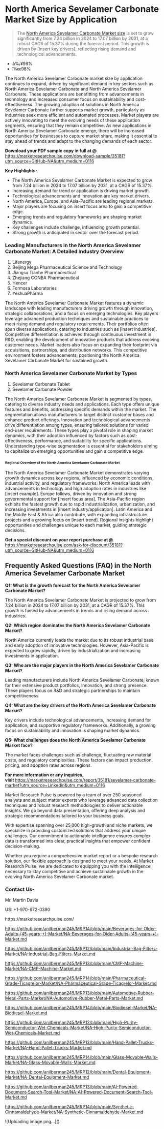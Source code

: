 <h1>North America Sevelamer Carbonate Market&nbsp;Size by Application</h1><blockquote><p>The <a href="https://marketresearchpulse.com/download-sample/35181?utm_source=GitHub-NA&amp;utm_medium=0116">North America Sevelamer Carbonate Market size</a> is set to grow significantly from 7.24 billion in 2024 to 17.07 billion by 2031, at a robust CAGR of 15.37% during the forecast period. This growth is driven by [insert key drivers], reflecting rising demand and technological advancements.</p></blockquote><ul><li>â‰¥98%<li> ï¼œ98%</li></ul><p>The North America Sevelamer Carbonate market size by application continues to expand, driven by significant demand in key sectors such as North America Sevelamer Carbonate and North America Sevelamer Carbonate. These applications are benefitting from advancements in technology and increased consumer focus on sustainability and cost-effectiveness. The growing adoption of solutions in North America Sevelamer Carbonate further supports market growth, particularly as industries seek more efficient and automated processes. Market players are actively innovating to meet the evolving needs of these application segments, ensuring that they remain competitive. As new applications in North America Sevelamer Carbonate emerge, there will be increased opportunities for businesses to capture market share, making it essential to stay ahead of trends and adapt to the changing demands of each sector.</p><p><strong>Download your PDF sample copy in full at @ </strong><a href="https://marketresearchpulse.com/download-sample/35181?utm_source=GitHub-NA&amp;utm_medium=0116">https://marketresearchpulse.com/download-sample/35181?utm_source=GitHub-NA&amp;utm_medium=0116</a></p><p><strong>Key Highlights: </strong></p><ul><li>The North America Sevelamer Carbonate Market is expected to grow from 7.24 billion in 2024 to 17.07 billion by 2031, at a CAGR of 15.37%.</li><li>Increasing demand for trend or application is driving market growth.</li><li>Technological advancements and innovation are key market drivers.</li><li>North America, Europe, and Asia-Pacific are leading regional markets.</li><li>Major players are focusing on insert focus area to gain a competitive edge.</li><li>Emerging trends and regulatory frameworks are shaping market dynamics.</li><li>Key challenges include challenge, influencing growth potential.</li><li>Strong growth is anticipated in sector over the forecast period.</li></ul><h3>Leading Manufacturers in the North America Sevelamer Carbonate Market: A Detailed Industry Overview</h3><ol><li>Lifenergy</li><li>Beijing Mega Pharmaceutical Science and Technology</li><li>Jiangsu Tianhe Pharmaceutical</li><li>Zhejiang CONBA Pharmaceutical</li><li>Hencer</li><li>Formosa Laboratories</li><li>YeshuaPharma</li></ol><div class="flex max-w-full flex-col flex-grow"><div class="min-h-8 text-message flex w-full flex-col items-end gap-2 whitespace-normal break-words [.text-message+&amp;]:mt-5" dir="auto" data-message-author-role="assistant" data-message-id="fd8432e4-4910-450d-b182-61b7bfb0a01f" data-message-model-slug="gpt-4o"><div class="flex w-full flex-col gap-1 empty:hidden first:pt-[3px]"><div class="markdown prose w-full break-words dark:prose-invert light"><p>The North America Sevelamer Carbonate Market features a dynamic landscape with leading manufacturers driving growth through innovation, strategic collaborations, and a focus on emerging technologies. Key players leverage advanced production techniques and sustainable practices to meet rising demand and regulatory requirements. Their portfolios often span diverse applications, catering to industries such as [insert industries]. Competitive differentiation is achieved through continuous investment in R&amp;D, enabling the development of innovative products that address evolving customer needs. Market leaders also focus on expanding their footprint via acquisitions, partnerships, and distribution networks. This competitive environment fosters advancements, positioning the North America Sevelamer Carbonate Market for sustained growth.</p></div></div></div></div><h3>North America Sevelamer Carbonate Market by Types</h3><ol><li>Sevelamer Carbonate Tablet<li> Sevelamer Carbonate Powder</li></ol><div class="flex max-w-full flex-col flex-grow"><div class="min-h-8 text-message flex w-full flex-col items-end gap-2 whitespace-normal break-words [.text-message+&amp;]:mt-5" dir="auto" data-message-author-role="assistant" data-message-id="084470be-0bb7-4664-bddf-5156b4f41249" data-message-model-slug="gpt-4o-mini"><div class="flex w-full flex-col gap-1 empty:hidden first:pt-[3px]"><div class="markdown prose w-full break-words dark:prose-invert light"><p>The North America Sevelamer Carbonate Market is segmented by types, catering to diverse industry needs and applications. Each type offers unique features and benefits, addressing specific demands within the market. The segmentation allows manufacturers to target distinct customer bases and enhance product offerings. Innovation and technological advancements drive differentiation among types, ensuring tailored solutions for varied end-user requirements. These types play a pivotal role in shaping market dynamics, with their adoption influenced by factors such as cost-effectiveness, performance, and suitability for specific applications. Understanding type-wise segmentation is essential for stakeholders aiming to capitalize on emerging opportunities and gain a competitive edge.</p></div></div></div></div><h3><span style="font-size: 11px;">Regional Overview of the North America Sevelamer Carbonate Market</span></h3><div class="flex max-w-full flex-col flex-grow"><div class="min-h-8 text-message flex w-full flex-col items-end gap-2 whitespace-normal break-words [.text-message+&amp;]:mt-5" dir="auto" data-message-author-role="assistant" data-message-id="e9038762-ce64-4e30-91c9-9bd413514231" data-message-model-slug="gpt-4o-mini"><div class="flex w-full flex-col gap-1 empty:hidden first:pt-[3px]"><div class="markdown prose w-full break-words dark:prose-invert light"><p>The North America Sevelamer Carbonate Market demonstrates varying growth dynamics across key regions, influenced by economic conditions, industrial activity, and regulatory frameworks. North America leads with advancements in technology and high adoption rates in industries like [insert example]. Europe follows, driven by innovation and strong governmental support for [insert focus area]. The Asia-Pacific region exhibits the fastest growth due to rapid industrialization, urbanization, and increasing investments in [insert industry/application]. Latin America and the Middle East &amp; Africa also contribute, with expanding infrastructure projects and a growing focus on [insert trend]. Regional insights highlight opportunities and challenges unique to each market, guiding strategic decisions.</p></div></div></div></div><p><strong>Get a special discount on your report purchase at @ </strong><a href="https://marketresearchpulse.com/ask-for-discount/35181?utm_source=GitHub-NA&amp;utm_medium=0116">https://marketresearchpulse.com/ask-for-discount/35181?utm_source=GitHub-NA&amp;utm_medium=0116</a></p><h2>Frequently Asked Questions (FAQ) in the North America Sevelamer Carbonate Market</h2><p><strong>Q1: What is the growth forecast for the North America Sevelamer Carbonate Market?</strong></p><p>The North America Sevelamer Carbonate Market is projected to grow from 7.24 billion in 2024 to 17.07 billion by 2031, at a CAGR of 15.37%. This growth is fueled by advancements in trends and rising demand across industries.</p><p><strong>Q2: Which region dominates the North America Sevelamer Carbonate Market?</strong></p><p>North America currently leads the market due to its robust industrial base and early adoption of innovative technologies. However, Asia-Pacific is expected to grow rapidly, driven by industrialization and increasing investments in application.</p><p><strong>Q3: Who are the major players in the North America Sevelamer Carbonate Market?</strong></p><p>Leading manufacturers include North America Sevelamer Carbonate, known for their extensive product portfolios, innovation, and strong presence. These players focus on R&amp;D and strategic partnerships to maintain competitiveness.</p><p><strong>Q4: What are the key drivers of the North America Sevelamer Carbonate Market?</strong></p><p>Key drivers include technological advancements, increasing demand for application, and supportive regulatory frameworks. Additionally, a growing focus on sustainability and innovation is shaping market dynamics.</p><p><strong>Q5: What challenges does the North America Sevelamer Carbonate Market face?</strong></p><p>The market faces challenges such as challenge, fluctuating raw material costs, and regulatory complexities. These factors can impact production, pricing, and adoption rates across regions.</p><p><strong>For more information or any inquiries, visit&nbsp;</strong><a href="https://marketresearchpulse.com/report/35181/sevelamer-carbonate-market?utm_source=Linkedin&utm_medium=0116">https://marketresearchpulse.com/report/35181/sevelamer-carbonate-market?utm_source=Linkedin&utm_medium=0116</a></p><p>Market Research Pulse is powered by a team of over 250 seasoned analysts and subject matter experts who leverage advanced data collection techniques and robust research methodologies to deliver actionable insights. We go beyond data presentation, offering deep analysis and strategic recommendations tailored to your business goals.</p><p>With expertise spanning over 25,000 high-growth and niche markets, we specialize in providing customized solutions that address your unique challenges. Our commitment to actionable intelligence ensures complex data is transformed into clear, practical insights that empower confident decision-making.</p><p>Whether you require a comprehensive market report or a bespoke research solution, our flexible approach is designed to meet your needs. At Market Research Pulse, we are dedicated to equipping you with the intelligence necessary to stay competitive and achieve sustainable growth in the evolving North America Sevelamer Carbonate market.</p><h3><strong>Contact Us-</strong></h3><p>Mr. Martin Davis</p><p>US: +1-970-672-0390</p><p>https://marketresearchpulse.com/</p><p><a href="https://github.com/anilberman245/MRP14/blob/main/Beverages-for-Older-Adults-(45-years-+)-Market/NA-Beverages-for-Older-Adults-(45-years-+)-Market.md">https://github.com/anilberman245/MRP14/blob/main/Beverages-for-Older-Adults-(45-years-+)-Market/NA-Beverages-for-Older-Adults-(45-years-+)-Market.md</a></p><p><a href="https://github.com/anilberman245/MRP12/blob/main/Industrial-Bag-Filters-Market/NA-Industrial-Bag-Filters-Market.md">https://github.com/anilberman245/MRP12/blob/main/Industrial-Bag-Filters-Market/NA-Industrial-Bag-Filters-Market.md</a></p><p><a href="https://github.com/anilberman245/MRP13/blob/main/CMP-Machine-Market/NA-CMP-Machine-Market.md">https://github.com/anilberman245/MRP13/blob/main/CMP-Machine-Market/NA-CMP-Machine-Market.md</a></p><p><a href="https://github.com/anilberman245/MRP14/blob/main/Pharmaceutical-Grade-Ticagrelor-Market/NA-Pharmaceutical-Grade-Ticagrelor-Market.md">https://github.com/anilberman245/MRP14/blob/main/Pharmaceutical-Grade-Ticagrelor-Market/NA-Pharmaceutical-Grade-Ticagrelor-Market.md</a></p><p><a href="https://github.com/anilberman245/MRP13/blob/main/Automotive-Rubber-Metal-Parts-Market/NA-Automotive-Rubber-Metal-Parts-Market.md">https://github.com/anilberman245/MRP13/blob/main/Automotive-Rubber-Metal-Parts-Market/NA-Automotive-Rubber-Metal-Parts-Market.md</a></p><p><a href="https://github.com/anilberman245/MRP14/blob/main/Biodiesel-Market/NA-Biodiesel-Market.md">https://github.com/anilberman245/MRP14/blob/main/Biodiesel-Market/NA-Biodiesel-Market.md</a></p><p><a href="https://github.com/anilberman245/MRP12/blob/main/High-Purity-Semiconductor-Wet-Chemicals-Market/NA-High-Purity-Semiconductor-Wet-Chemicals-Market.md">https://github.com/anilberman245/MRP12/blob/main/High-Purity-Semiconductor-Wet-Chemicals-Market/NA-High-Purity-Semiconductor-Wet-Chemicals-Market.md</a></p><p><a href="https://github.com/anilberman245/MRP13/blob/main/Hand-Pallet-Trucks-Market/NA-Hand-Pallet-Trucks-Market.md">https://github.com/anilberman245/MRP13/blob/main/Hand-Pallet-Trucks-Market/NA-Hand-Pallet-Trucks-Market.md</a></p><p><a href="https://github.com/anilberman245/MRP14/blob/main/Glass-Movable-Walls-Market/NA-Glass-Movable-Walls-Market.md">https://github.com/anilberman245/MRP14/blob/main/Glass-Movable-Walls-Market/NA-Glass-Movable-Walls-Market.md</a></p><p><a href="https://github.com/anilberman245/MRP12/blob/main/Dental-Equipment-Market/NA-Dental-Equipment-Market.md">https://github.com/anilberman245/MRP12/blob/main/Dental-Equipment-Market/NA-Dental-Equipment-Market.md</a></p><p><a href="https://github.com/anilberman245/MRP13/blob/main/AI-Powered-Document-Search-Tool-Market/NA-AI-Powered-Document-Search-Tool-Market.md">https://github.com/anilberman245/MRP13/blob/main/AI-Powered-Document-Search-Tool-Market/NA-AI-Powered-Document-Search-Tool-Market.md</a></p><p><a href="https://github.com/anilberman245/MRP14/blob/main/Synthetic-Cinnamaldehyde-Market/NA-Synthetic-Cinnamaldehyde-Market.md">https://github.com/anilberman245/MRP14/blob/main/Synthetic-Cinnamaldehyde-Market/NA-Synthetic-Cinnamaldehyde-Market.md</a></p>
![Uploading image.png…]()
